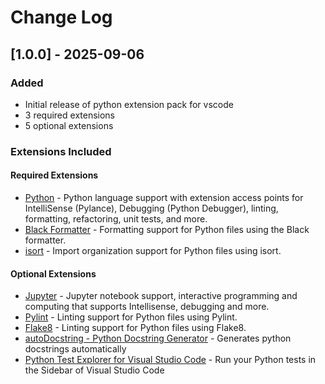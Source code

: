# Change Log

## [1.0.0] - 2025-09-06

### Added

- Initial release of python extension pack for vscode
- 3 required extensions
- 5 optional extensions

### Extensions Included

#### Required Extensions

- [Python](https://marketplace.visualstudio.com/items?itemName=ms-python.python) - Python language support with extension access points for IntelliSense (Pylance), Debugging (Python Debugger), linting, formatting, refactoring, unit tests, and more.
- [Black Formatter](https://marketplace.visualstudio.com/items?itemName=ms-python.black-formatter) - Formatting support for Python files using the Black formatter.
- [isort](https://marketplace.visualstudio.com/items?itemName=ms-python.isort) - Import organization support for Python files using isort.

#### Optional Extensions

- [Jupyter](https://marketplace.visualstudio.com/items?itemName=ms-toolsai.jupyter) - Jupyter notebook support, interactive programming and computing that supports Intellisense, debugging and more.
- [Pylint](https://marketplace.visualstudio.com/items?itemName=ms-python.pylint) - Linting support for Python files using Pylint.
- [Flake8](https://marketplace.visualstudio.com/items?itemName=ms-python.flake8) - Linting support for Python files using Flake8.
- [autoDocstring - Python Docstring Generator](https://marketplace.visualstudio.com/items?itemName=njpwerner.autodocstring) - Generates python docstrings automatically
- [Python Test Explorer for Visual Studio Code](https://marketplace.visualstudio.com/items?itemName=littlefoxteam.vscode-python-test-adapter) - Run your Python tests in the Sidebar of Visual Studio Code
